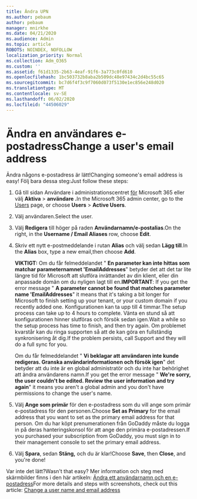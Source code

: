 ```yaml
---
title: Ändra UPN
ms.author: pebaum
author: pebaum
manager: mnirkhe
ms.date: 04/21/2020
ms.audience: Admin
ms.topic: article
ROBOTS: NOINDEX, NOFOLLOW
localization_priority: Normal
ms.collection: Adm_O365
ms.custom: ''
ms.assetid: f61d1335-2b63-4eaf-91f6-3a773c0fd610
ms.openlocfilehash: 1bc503732b8aba2b509dc48e97434c2d4bc55c65
ms.sourcegitcommit: bc7d6f4f3c9f7060d073f5130e1ec856e248d020
ms.translationtype: MT
ms.contentlocale: sv-SE
ms.lasthandoff: 06/02/2020
ms.locfileid: "44506029"
---
```

# <a name="change-a-users-email-address"></a><span data-ttu-id="17de1-102">Ändra en användares e-postadress</span><span class="sxs-lookup"><span data-stu-id="17de1-102">Change a user's email address</span></span>

<span data-ttu-id="17de1-103">Ändra någons e-postadress är lätt!</span><span class="sxs-lookup"><span data-stu-id="17de1-103">Changing someone's email address is easy!</span></span> <span data-ttu-id="17de1-104">Följ bara dessa steg:</span><span class="sxs-lookup"><span data-stu-id="17de1-104">Just follow these steps:</span></span>
  
1. <span data-ttu-id="17de1-105">Gå till sidan Användare i administrationscentret [för](https://go.microsoft.com/fwlink/p/?linkid=834822) Microsoft 365 eller välj **Aktiva** \> **användare .**</span><span class="sxs-lookup"><span data-stu-id="17de1-105">In the Microsoft 365 admin center, go to the [Users](https://go.microsoft.com/fwlink/p/?linkid=834822) page, or choose **Users** \> **Active Users**.</span></span>
    
2. <span data-ttu-id="17de1-106">Välj användaren.</span><span class="sxs-lookup"><span data-stu-id="17de1-106">Select the user.</span></span>
    
3. <span data-ttu-id="17de1-107">Välj **Redigera** till höger på raden **Användarnamn/e-postalias**.</span><span class="sxs-lookup"><span data-stu-id="17de1-107">On the right, in the **Username / Email Aliases** row, choose **Edit**.</span></span>
    
4. <span data-ttu-id="17de1-108">Skriv ett nytt e-postmeddelande i rutan **Alias** och välj sedan **Lägg till**.</span><span class="sxs-lookup"><span data-stu-id="17de1-108">In the **Alias** box, type a new email,then choose **Add**.</span></span>
    
    <span data-ttu-id="17de1-109">**VIKTIGT:** Om du får felmeddelandet " **En parameter kan inte hittas som matchar parameternamnet 'EmailAddresses**" betyder det att det tar lite längre tid för Microsoft att slutföra inrättandet av din klient, eller din anpassade domän om du nyligen lagt till en.</span><span class="sxs-lookup"><span data-stu-id="17de1-109">**IMPORTANT**: If you get the error message " **A parameter cannot be found that matches parameter name 'EmailAddresses**" it means that it's taking a bit longer for Microsoft to finish setting up your tenant, or your custom domain if you recently added one.</span></span> <span data-ttu-id="17de1-110">Konfigurationen kan ta upp till 4 timmar.</span><span class="sxs-lookup"><span data-stu-id="17de1-110">The setup process can take up to 4 hours to complete.</span></span> <span data-ttu-id="17de1-111">Vänta en stund så att konfigurationen hinner slutföras och försök sedan igen.</span><span class="sxs-lookup"><span data-stu-id="17de1-111">Wait a while so the setup process has time to finish, and then try again.</span></span> <span data-ttu-id="17de1-112">Om problemet kvarstår kan du ringa supporten så att de kan göra en fullständig synkronisering åt dig.</span><span class="sxs-lookup"><span data-stu-id="17de1-112">If the problem persists, call Support and they will do a full sync for you.</span></span>
    
    <span data-ttu-id="17de1-113">Om du får felmeddelandet " **Vi beklagar att användaren inte kunde redigeras. Granska användarinformationen och försök igen**" det betyder att du inte är en global administratör och du inte har behörighet att ändra användarens namn.</span><span class="sxs-lookup"><span data-stu-id="17de1-113">If you get the error message " **We're sorry, the user couldn't be edited. Review the user information and try again**" it means you aren't a global admin and you don't have permissions to change the user's name.</span></span>
    
5. <span data-ttu-id="17de1-114">Välj **Ange som primär** för den e-postadress som du vill ange som primär e-postadress för den personen.</span><span class="sxs-lookup"><span data-stu-id="17de1-114">Choose **Set as Primary** for the email address that you want to set as the primary email address for that person.</span></span> <span data-ttu-id="17de1-115">Om du har köpt prenumerationen från GoDaddy måste du logga in på deras hanteringskonsol för att ange den primära e-postadressen.</span><span class="sxs-lookup"><span data-stu-id="17de1-115">If you purchased your subscription from GoDaddy, you must sign in to their management console to set the primary email address.</span></span> 
    
6. <span data-ttu-id="17de1-116">Välj **Spara**, sedan **Stäng,** och du är klar!</span><span class="sxs-lookup"><span data-stu-id="17de1-116">Choose **Save**, then **Close**, and you're done!</span></span>
    
<span data-ttu-id="17de1-117">Var inte det lätt?</span><span class="sxs-lookup"><span data-stu-id="17de1-117">Wasn't that easy?</span></span> <span data-ttu-id="17de1-118">Mer information och steg med skärmbilder finns i den här artikeln: [Ändra ett användarnamn och en e-postadress](https://docs.microsoft.com/microsoft-365/admin/add-users/change-a-user-name-and-email-address)</span><span class="sxs-lookup"><span data-stu-id="17de1-118">For more details and steps with screenshots, check out this article: [Change a user name and email address](https://docs.microsoft.com/microsoft-365/admin/add-users/change-a-user-name-and-email-address)</span></span>
  

